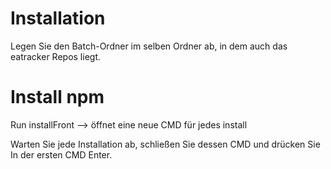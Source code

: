 # Installation

Legen Sie den Batch-Ordner im selben Ordner ab, in dem auch das eatracker Repos liegt.

# Install npm

Run installFront --> öffnet eine neue CMD für jedes install

Warten Sie jede Installation ab, schließen Sie dessen CMD und drücken Sie In der ersten CMD Enter.
